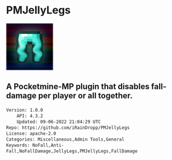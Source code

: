 # PMJellyLegs
<img src="https://raw.githubusercontent.com/iRainDropp/PMJellyLegs/660cb3fbbbb29463a1181883a9d833ec2622a492/jellylegs.png" width="128" height="128" />

## A Pocketmine-MP plugin that disables fall-damage per player or all together.
```properties
Version: 1.0.0
    API: 4.3.2
    Updated: 09-06-2022 21:04:29 UTC
Repo: https://github.com/iRainDropp/PMJellyLegs
License: apache-2.0
Categories: Miscellaneous,Admin Tools,General
Keywords: NoFall,Anti-Fall,NoFallDamage,JellyLegs,PMJellyLegs,FallDamage
```